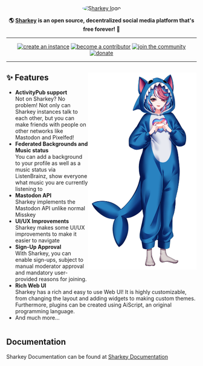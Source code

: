 <div align="center">
<a href="https://joinsharkey.org/">
	<img src="https://activitypub.software/TransFem-org/Sharkey/-/raw/develop/packages/frontend/assets/sharkey.svg" alt="Sharkey logo" style="border-radius:50%" width="300"/>
</a>

**🌎 **[Sharkey](https://joinsharkey.org/)** is an open source, decentralized social media platform that's free forever! 🚀**

---

<a href="https://docs.joinsharkey.org/docs/install/fresh/">
		<img src="https://custom-icon-badges.herokuapp.com/badge/create_an-instance-FBD53C?logoColor=FBD53C&style=for-the-badge&logo=server&labelColor=363B40" alt="create an instance"/></a>

<a href="./CONTRIBUTING.md">
		<img src="https://custom-icon-badges.herokuapp.com/badge/become_a-contributor-A371F7?logoColor=A371F7&style=for-the-badge&logo=git-merge&labelColor=363B40" alt="become a contributor"/></a>

<a href="https://discord.gg/6VgKmEqHNk">
		<img src="https://custom-icon-badges.herokuapp.com/badge/join_the-community-5865F2?logoColor=5865F2&style=for-the-badge&logo=discord&labelColor=363B40" alt="join the community"/></a>

<a href="https://opencollective.com/sharkey">
		<img src="https://custom-icon-badges.herokuapp.com/badge/donate-81ACF4?logoColor=81ACF4&style=for-the-badge&logo=opencollective&labelColor=363B40" alt="donate"/></a>

---

</div>

<div>

<a href="https://joinsharkey.org/"><img src="assets/sharkey.webp" align="right" height="520px"/></a>

## ✨ Features
- **ActivityPub support**\
Not on Sharkey? No problem! Not only can Sharkey instances talk to each other, but you can make friends with people on other networks like Mastodon and Pixelfed!
- **Federated Backgrounds and Music status**\
You can add a background to your profile as well as a music status via ListenBrainz, show everyone what music you are currently listening to
- **Mastodon API**\
Sharkey implements the Mastodon API unlike normal Misskey
- **UI/UX Improvements**\
Sharkey makes some UI/UX improvements to make it easier to navigate
- **Sign-Up Approval**\
With Sharkey, you can enable sign-ups, subject to manual moderator approval and mandatory user-provided reasons for joining.
- **Rich Web UI**\
       Sharkey has a rich and easy to use Web UI!
       It is highly customizable, from changing the layout and adding widgets to making custom themes.
       Furthermore, plugins can be created using AiScript, an original programming language.
- And much more...

</div>

<div style="clear: both;"></div>

## Documentation

Sharkey Documentation can be found at [Sharkey Documentation](https://docs.joinsharkey.org/docs/install/fresh/)
